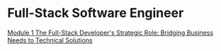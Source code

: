# Full-Stack Software Engineer

[Module 1 The Full-Stack Developer's Strategic Role: Bridging Business Needs to Technical Solutions](Module_01/Readme.md)
